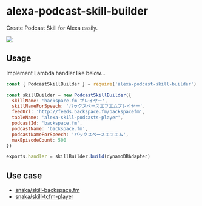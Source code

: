 # alexa-podcast-skill-builder
Create Podcast Skill for Alexa easily.

<img src=https://user-images.githubusercontent.com/19329/48243121-f3caad80-e421-11e8-95a0-f06881ec1a84.png>

## Usage

Implement Lambda handler like below...

```index.js
const { PodcastSkillBuilder } = require('alexa-podcast-skill-builder')

const skillBuilder = new PodcastSkillBuilder({
  skillName: 'backspace.fm プレイヤー',
  skillNameForSpeech: 'バックスペースエフエムプレイヤー',
  feedUrl: 'http://feeds.backspace.fm/backspacefm',
  tableName: 'alexa-skill-podcasts-player',
  podcastId: 'backspace.fm',
  podcastName: 'backspace.fm',
  podcastNameForSpeech: 'バックスペースエフエム',
  maxEpisodeCount: 500
})

exports.handler = skillBuilder.build(dynamoDBAdapter)
```



## Use case

* [snaka/skill-backspace.fm](https://github.com/snaka/skill-backspace.fm)
* [snaka/skill-tcfm-player](https://github.com/snaka/skill-tcfm-player)
